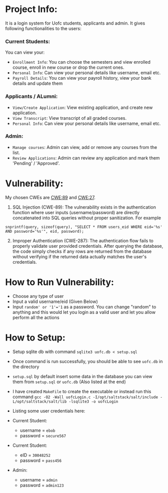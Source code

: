 # Project Info:
It is a login system for Uofc students, applicants and admin.
It gives following functionalities to the users:

### Current Students:
You can view your:
- `Enrollment Info`: You can choose the semesters and view enrolled course, enroll in new course or drop the current ones.
- `Personal Info`: Can view your personal details like username, email etc.
- `Payroll Details`: You can view your payroll history, view your bank details and update them

### Applicants / ALumni:
- `View/Create Application`: View existing application, and create new application.
- `View Transcript`: View transcript of all graded courses. 
- `Personal Info`: Can view your personal details like username, email etc.

### Admin:
- `Manage courses`: Admin can view, add or remove any courses from the list.
- `Review Applications`: Admin can review any application and mark them 'Pending' / 'Approved'.


# Vulnerability:
My chosen CWEs are [CWE:89](https://cwe.mitre.org/data/definitions/89.html) and [CWE:27](https://cwe.mitre.org/data/definitions/287.html).
1. SQL Injection (CWE-89):
The vulnerability exists in the authentication function where user inputs (username/password) are directly concatenated into SQL queries without proper sanitization. For example
```
snprintf(query, sizeof(query), "SELECT * FROM users_eid WHERE eid='%s' AND password='%s'", eid, password);
```
2. Improper Authentication (CWE-287):
The authentication flow fails to properly validate user provided credentials. After querying the database, the code simply checks if any rows are returned from the database without verifying if the returned data actually matches the user's credentials.


# How to Run Vulnerability:
- Choose any type of user
- Input a valid username/eid (Given Below)
- Input `random' or '1'='1` as a password. You can change "random" to anything and this would let you login as a valid user and let you allow perform all the actions

# How to Setup:
- Setup sqlite db with command `sqlite3 uofc.db < setup.sql`
- Once command is run successfully, you should be able to see `uofc.db` in the directory
- `setup.sql` by default insert some data in the database you can view them from `setup.sql` or `uofc.db` (Also listed at the end)
- I have created `MakeFile` to create the executable or instead run this command `gcc -O2 -Wall uofcLogin.c -I/opt/saltstack/salt/include -L/opt/saltstack/salt/lib -lsqlite3 -o uofcLogin`

- Listing some user credentials here:
- Current Student:
    - username = `ebob`
    - password = `secure567`
- Current Student:
    - eID = `30048252`
    - password = `pass456`
- Admin:
    - username = `admin`
    - password = `admin123`

